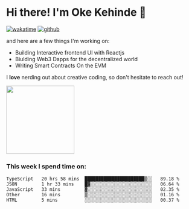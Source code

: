 # Hi there! I'm Oke Kehinde :cowboy_hat_face:

[![wakatime](https://wakatime.com/badge/user/5f3f42a0-7b4f-4c4b-b2da-012c5ac2fa62.svg)](https://wakatime.com/@5f3f42a0-7b4f-4c4b-b2da-012c5ac2fa62)
[![github](https://img.shields.io/github/followers/okeken?logo=github&style=plastic)](https://github.com/okeken?tab=followers)

and here are a few things I'm working on:

- Building Interactive frontend UI with Reactjs
- Biulding Web3 Dapps for the decentralized world
- Writing Smart Contracts On the EVM

I **love** nerding out about creative coding, so don't hesitate to reach out!


<img height="180em" src="https://github-readme-stats.vercel.app/api?username=okeken&show_icons=true&hide_border=true&&count_private=true&include_all_commits=true" />

### This week I spend time on:

<!--START_SECTION:waka-->
```text
TypeScript   20 hrs 58 mins  ██████████████████████▒░░   89.18 % 
JSON         1 hr 33 mins    █▓░░░░░░░░░░░░░░░░░░░░░░░   06.64 % 
JavaScript   33 mins         ▓░░░░░░░░░░░░░░░░░░░░░░░░   02.35 % 
Other        16 mins         ▒░░░░░░░░░░░░░░░░░░░░░░░░   01.16 % 
HTML         5 mins          ░░░░░░░░░░░░░░░░░░░░░░░░░   00.37 % 
```
<!--END_SECTION:waka-->
